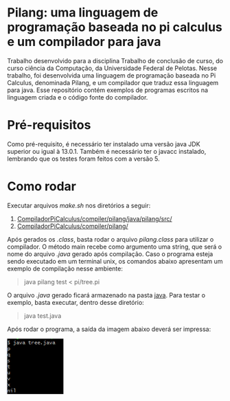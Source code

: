 # Pilang: uma linguagem de programação baseada no pi calculus e um compilador para java

Trabalho desenvolvido para a disciplina Trabalho de conclusão de curso, do curso ciência da Computação, da Universidade Federal de Pelotas. Nesse trabalho, foi desenvolvida uma linguagem de programação baseada no Pi Calculus, denominada Pilang, e um compilador que traduz essa linguagem para java. Esse repositório contém exemplos de programas escritos na linguagem criada e o código fonte do compilador.

# Pré-requisitos

Como pré-requisito, é necessário ter instalado uma versão java JDK superior ou igual à 13.0.1. Também é necessário ter o javacc instalado, lembrando que os testes foram feitos com a versão 5.

# Como rodar

Executar arquivos *make.sh* nos diretórios a seguir:

1. [CompiladorPiCalculus/compiler/pilang/java/pilang/src/](CompiladorPiCalculus/compiler/pilang/java/pilang/src/)
2. [CompiladorPiCalculus/compiler/pilang/](CompiladorPiCalculus/compiler/pilang/)

Após gerados os *.class*, basta rodar o arquivo *pilang.class* para utilizar o compilador. O método main recebe como argumento uma string, que será o nome do arquivo *.java* gerado após compilação. Caso o programa esteja sendo executado em um terminal unix, os comandos abaixo apresentam um exemplo de compilação nesse ambiente:

> java pilang test < pi/tree.pi

O arquivo *.java* gerado ficará armazenado na pasta [java](CompiladorPiCalculus/compiler/pilang/java). Para testar o exemplo, basta executar, dentro desse diretório:

> java test.java

Após rodar o programa, a saída da imagem abaixo deverá ser impressa:

<img src="exemploSaida.png">



